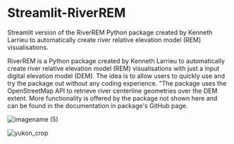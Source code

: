 # Streamlit-RiverREM
Streamlit version of the RiverREM Python package created by Kenneth Larrieu to automatically create river relative elevation model (REM) visualisations.

RiverREM is a Python package created by Kenneth Larrieu to automatically create river relative elevation model (REM) visualisations with just a input digital elevation model (DEM). The idea is to allow users to quickly use and try the package out without any coding experience. "The package uses the OpenStreetMap API to retrieve river centerline geometries over the DEM extent. More functionality is offered by the package not shown here and can be found in the documentation in package's GitHub page.

![imagename (5)](https://github.com/SR-Roweb/Streamlit-RiverREM/assets/81178815/532b2abb-c87c-4a38-a779-de810258a4ea)

![yukon_crop](https://github.com/SR-Roweb/Streamlit-RiverREM/assets/81178815/138a7de3-ad79-419a-aead-30f17d941844)
